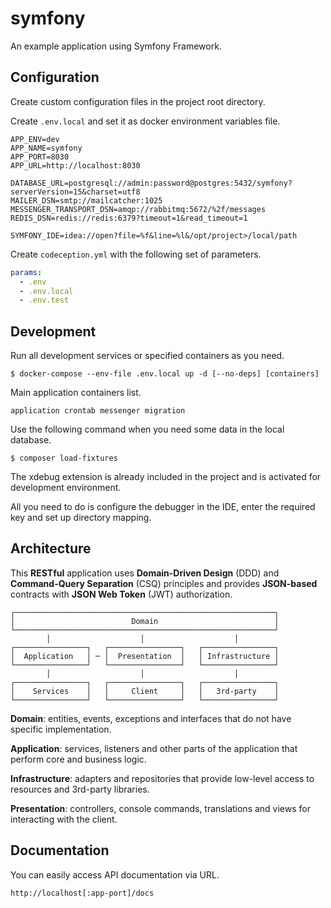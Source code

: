 # symfony

An example application using Symfony Framework.

## Configuration

Create custom configuration files in the project root directory.

Create `.env.local` and set it as docker environment variables file.

```dotenv
APP_ENV=dev
APP_NAME=symfony
APP_PORT=8030
APP_URL=http://localhost:8030

DATABASE_URL=postgresql://admin:password@postgres:5432/symfony?serverVersion=15&charset=utf8
MAILER_DSN=smtp://mailcatcher:1025
MESSENGER_TRANSPORT_DSN=amqp://rabbitmq:5672/%2f/messages
REDIS_DSN=redis://redis:6379?timeout=1&read_timeout=1

SYMFONY_IDE=idea://open?file=%f&line=%l&/opt/project>/local/path
```

Create `codeception.yml` with the following set of parameters.

```yaml
params:
  - .env
  - .env.local
  - .env.test
```

## Development

Run all development services or specified containers as you need.

```
$ docker-compose --env-file .env.local up -d [--no-deps] [containers]
```

Main application containers list.

```
application crontab messenger migration
```

Use the following command when you need some data in the local database.

```
$ composer load-fixtures
```

The xdebug extension is already included in the project and is activated for development environment.

All you need to do is configure the debugger in the IDE, enter the required key and set up directory mapping.

## Architecture

This **RESTful** application uses **Domain-Driven Design** (DDD) and **Command-Query Separation** (CSQ) principles and
provides **JSON-based** contracts with **JSON Web Token** (JWT) authorization.

```
┌──────────────────────────────────────────────────────────┐
│                          Domain                          │
└──────────────────────────────────────────────────────────┘
        │                    │                    │
┌────────────────┐   ┌────────────────┐   ┌────────────────┐
│  Application   │ ─ │  Presentation  │   │ Infrastructure │
└────────────────┘   └────────────────┘   └────────────────┘
        │                    │                    │
┌────────────────┐   ┌────────────────┐   ┌────────────────┐       
│    Services    │   │     Client     │   │   3rd-party    │       
└────────────────┘   └────────────────┘   └────────────────┘
```

**Domain**: entities, events, exceptions and interfaces that do not have specific implementation.

**Application**: services, listeners and other parts of the application that perform core and business logic.

**Infrastructure**: adapters and repositories that provide low-level access to resources and 3rd-party libraries.

**Presentation**: controllers, console commands, translations and views for interacting with the client.

## Documentation

You can easily access API documentation via URL.

```
http://localhost[:app-port]/docs
```
